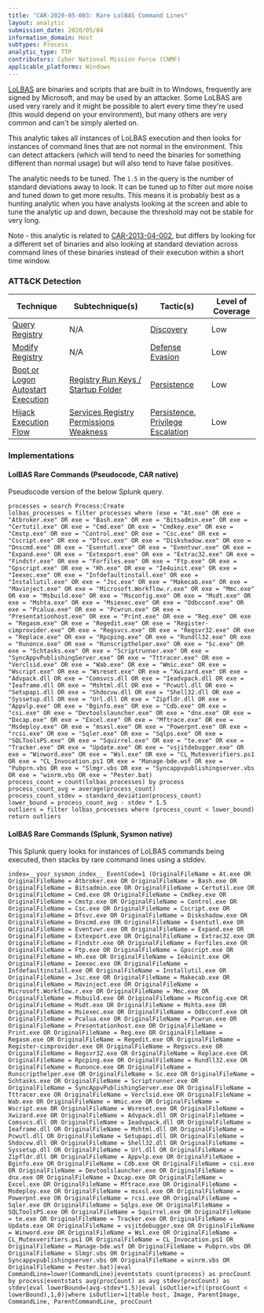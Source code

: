 ```yaml
---
title: "CAR-2020-05-003: Rare LolBAS Command Lines"
layout: analytic
submission_date: 2020/05/04
information_domain: Host
subtypes: Process
analytic_type: TTP
contributors: Cyber National Mission Force (CNMF)
applicable_platforms: Windows
---
```


[LoLBAS](https://lolbas-project.github.io/) are binaries and scripts that are built in to Windows, frequently are signed by Microsoft, and may be used by an attacker. Some LoLBAS are used very rarely and it might be possible to alert every time they're used (this would depend on your environment), but many others are very common and can't be simply alerted on.

This analytic takes all instances of LoLBAS execution and then looks for instances of command lines that are not normal in the environment. This can detect attackers (which will tend to need the binaries for something different than normal usage) but will also tend to have false positives.

The analytic needs to be tuned. The `1.5` in the query is the number of standard deviations away to look. It can be tuned up to filter out more noise and tuned down to get more results. This means it is probably best as a hunting analytic when you have analysts looking at the screen and able to tune the analytic up and down, because the threshold may not be stable for very long.

Note - this analytic is related to [CAR-2013-04-002](/analytics/CAR-2013-04-002), but differs by looking for a different set of binaries and also looking at standard deviation across command lines of these binaries instead of their execution within a short time window. 


### ATT&CK Detection

|Technique|Subtechnique(s)|Tactic(s)|Level of Coverage|
|---|---|---|---|
|[Query Registry](https://attack.mitre.org/beta/techniques/T1012/)|N/A|[Discovery](https://attack.mitre.org/beta/tactics/TA0007/)|Low|
|[Modify Registry](https://attack.mitre.org/beta/techniques/T1112/)|N/A|[Defense Evasion](https://attack.mitre.org/beta/tactics/TA0005/)|Low|
|[Boot or Logon Autostart Execution](https://attack.mitre.org/beta/techniques/T1547/)|[Registry Run Keys / Startup Folder](https://attack.mitre.org/beta/techniques/T1547/001/)|[Persistence](https://attack.mitre.org/beta/tactics/TA0003/)|Low|
|[Hijack Execution Flow](https://attack.mitre.org/beta/techniques/T1574/)|[Services Registry Permissions Weakness](https://attack.mitre.org/beta/techniques/T1574/011/)|[Persistence](https://attack.mitre.org/beta/tactics/TA0003/), [Privilege Escalation](https://attack.mitre.org/beta/tactics/TA0004/)|Low|


### Implementations

#### LolBAS Rare Commands (Pseudocode, CAR native)


Pseudocode version of the below Splunk query.


```
processes = search Process:Create
lolbas_processes = filter processes where (exe = "At.exe" OR exe = "Atbroker.exe" OR exe = "Bash.exe" OR exe = "Bitsadmin.exe" OR exe = "Certutil.exe" OR exe = "Cmd.exe" OR exe = "Cmdkey.exe" OR exe = "Cmstp.exe" OR exe = "Control.exe" OR exe = "Csc.exe" OR exe = "Cscript.exe" OR exe = "Dfsvc.exe" OR exe = "Diskshadow.exe" OR exe = "Dnscmd.exe" OR exe = "Esentutl.exe" OR exe = "Eventvwr.exe" OR exe = "Expand.exe" OR exe = "Extexport.exe" OR exe = "Extrac32.exe" OR exe = "Findstr.exe" OR exe = "Forfiles.exe" OR exe = "Ftp.exe" OR exe = "Gpscript.exe" OR exe = "Hh.exe" OR exe = "Ie4uinit.exe" OR exe = "Ieexec.exe" OR exe = "Infdefaultinstall.exe" OR exe = "Installutil.exe" OR exe = "Jsc.exe" OR exe = "Makecab.exe" OR exe = "Mavinject.exe" OR exe = "Microsoft.Workflow.r.exe" OR exe = "Mmc.exe" OR exe = "Msbuild.exe" OR exe = "Msconfig.exe" OR exe = "Msdt.exe" OR exe = "Mshta.exe" OR exe = "Msiexec.exe" OR exe = "Odbcconf.exe" OR exe = "Pcalua.exe" OR exe = "Pcwrun.exe" OR exe = "Presentationhost.exe" OR exe = "Print.exe" OR exe = "Reg.exe" OR exe = "Regasm.exe" OR exe = "Regedit.exe" OR exe = "Register-cimprovider.exe" OR exe = "Regsvcs.exe" OR exe = "Regsvr32.exe" OR exe = "Replace.exe" OR exe = "Rpcping.exe" OR exe = "Rundll32.exe" OR exe = "Runonce.exe" OR exe = "Runscripthelper.exe" OR exe = "Sc.exe" OR exe = "Schtasks.exe" OR exe = "Scriptrunner.exe" OR exe = "SyncAppvPublishingServer.exe" OR exe = "Tttracer.exe" OR exe = "Verclsid.exe" OR exe = "Wab.exe" OR exe = "Wmic.exe" OR exe = "Wscript.exe" OR exe = "Wsreset.exe" OR exe = "Xwizard.exe" OR exe = "Advpack.dll OR exe = "Comsvcs.dll OR exe = "Ieadvpack.dll OR exe = "Ieaframe.dll OR exe = "Mshtml.dll OR exe = "Pcwutl.dll OR exe = "Setupapi.dll OR exe = "Shdocvw.dll OR exe = "Shell32.dll OR exe = "Syssetup.dll OR exe = "Url.dll OR exe = "Zipfldr.dll OR exe = "Appvlp.exe" OR exe = "Bginfo.exe" OR exe = "Cdb.exe" OR exe = "csi.exe" OR exe = "Devtoolslauncher.exe" OR exe = "dnx.exe" OR exe = "Dxcap.exe" OR exe = "Excel.exe" OR exe = "Mftrace.exe" OR exe = "Msdeploy.exe" OR exe = "msxsl.exe" OR exe = "Powerpnt.exe" OR exe = "rcsi.exe" OR exe = "Sqler.exe" OR exe = "Sqlps.exe" OR exe = "SQLToolsPS.exe" OR exe = "Squirrel.exe" OR exe = "te.exe" OR exe = "Tracker.exe" OR exe = "Update.exe" OR exe = "vsjitdebugger.exe" OR exe = "Winword.exe" OR exe = "Wsl.exe" OR exe = "CL_Mutexverifiers.ps1 OR exe = "CL_Invocation.ps1 OR exe = "Manage-bde.wsf OR exe = "Pubprn.vbs OR exe = "Slmgr.vbs OR exe = "Syncappvpublishingserver.vbs OR exe = "winrm.vbs OR exe = "Pester.bat)
process_count = count(lolbas_processes) by process
process_count_avg = average(process_count)
process_count_stdev = standard_deviation(process_count)
lower_bound = process_count_avg - stdev * 1.5
outliers = filter lolbas_processes where (process_count < lower_bound)
return outliers
```


#### LolBAS Rare Commands (Splunk, Sysmon native)


This Splunk query looks for instances of LoLBAS commands being executed, then stacks by rare command lines using a stddev.


```
index=__your_sysmon_index__ EventCode=1 (OriginalFileName = At.exe OR OriginalFileName = Atbroker.exe OR OriginalFileName = Bash.exe OR OriginalFileName = Bitsadmin.exe OR OriginalFileName = Certutil.exe OR OriginalFileName = Cmd.exe OR OriginalFileName = Cmdkey.exe OR OriginalFileName = Cmstp.exe OR OriginalFileName = Control.exe OR OriginalFileName = Csc.exe OR OriginalFileName = Cscript.exe OR OriginalFileName = Dfsvc.exe OR OriginalFileName = Diskshadow.exe OR OriginalFileName = Dnscmd.exe OR OriginalFileName = Esentutl.exe OR OriginalFileName = Eventvwr.exe OR OriginalFileName = Expand.exe OR OriginalFileName = Extexport.exe OR OriginalFileName = Extrac32.exe OR OriginalFileName = Findstr.exe OR OriginalFileName = Forfiles.exe OR OriginalFileName = Ftp.exe OR OriginalFileName = Gpscript.exe OR OriginalFileName = Hh.exe OR OriginalFileName = Ie4uinit.exe OR OriginalFileName = Ieexec.exe OR OriginalFileName = Infdefaultinstall.exe OR OriginalFileName = Installutil.exe OR OriginalFileName = Jsc.exe OR OriginalFileName = Makecab.exe OR OriginalFileName = Mavinject.exe OR OriginalFileName = Microsoft.Workflow.r.exe OR OriginalFileName = Mmc.exe OR OriginalFileName = Msbuild.exe OR OriginalFileName = Msconfig.exe OR OriginalFileName = Msdt.exe OR OriginalFileName = Mshta.exe OR OriginalFileName = Msiexec.exe OR OriginalFileName = Odbcconf.exe OR OriginalFileName = Pcalua.exe OR OriginalFileName = Pcwrun.exe OR OriginalFileName = Presentationhost.exe OR OriginalFileName = Print.exe OR OriginalFileName = Reg.exe OR OriginalFileName = Regasm.exe OR OriginalFileName = Regedit.exe OR OriginalFileName = Register-cimprovider.exe OR OriginalFileName = Regsvcs.exe OR OriginalFileName = Regsvr32.exe OR OriginalFileName = Replace.exe OR OriginalFileName = Rpcping.exe OR OriginalFileName = Rundll32.exe OR OriginalFileName = Runonce.exe OR OriginalFileName = Runscripthelper.exe OR OriginalFileName = Sc.exe OR OriginalFileName = Schtasks.exe OR OriginalFileName = Scriptrunner.exe OR OriginalFileName = SyncAppvPublishingServer.exe OR OriginalFileName = Tttracer.exe OR OriginalFileName = Verclsid.exe OR OriginalFileName = Wab.exe OR OriginalFileName = Wmic.exe OR OriginalFileName = Wscript.exe OR OriginalFileName = Wsreset.exe OR OriginalFileName = Xwizard.exe OR OriginalFileName = Advpack.dll OR OriginalFileName = Comsvcs.dll OR OriginalFileName = Ieadvpack.dll OR OriginalFileName = Ieaframe.dll OR OriginalFileName = Mshtml.dll OR OriginalFileName = Pcwutl.dll OR OriginalFileName = Setupapi.dll OR OriginalFileName = Shdocvw.dll OR OriginalFileName = Shell32.dll OR OriginalFileName = Syssetup.dll OR OriginalFileName = Url.dll OR OriginalFileName = Zipfldr.dll OR OriginalFileName = Appvlp.exe OR OriginalFileName = Bginfo.exe OR OriginalFileName = Cdb.exe OR OriginalFileName = csi.exe OR OriginalFileName = Devtoolslauncher.exe OR OriginalFileName = dnx.exe OR OriginalFileName = Dxcap.exe OR OriginalFileName = Excel.exe OR OriginalFileName = Mftrace.exe OR OriginalFileName = Msdeploy.exe OR OriginalFileName = msxsl.exe OR OriginalFileName = Powerpnt.exe OR OriginalFileName = rcsi.exe OR OriginalFileName = Sqler.exe OR OriginalFileName = Sqlps.exe OR OriginalFileName = SQLToolsPS.exe OR OriginalFileName = Squirrel.exe OR OriginalFileName = te.exe OR OriginalFileName = Tracker.exe OR OriginalFileName = Update.exe OR OriginalFileName = vsjitdebugger.exe OR OriginalFileName = Winword.exe OR OriginalFileName = Wsl.exe OR OriginalFileName = CL_Mutexverifiers.ps1 OR OriginalFileName = CL_Invocation.ps1 OR OriginalFileName = Manage-bde.wsf OR OriginalFileName = Pubprn.vbs OR OriginalFileName = Slmgr.vbs OR OriginalFileName = Syncappvpublishingserver.vbs OR OriginalFileName = winrm.vbs OR OriginalFileName = Pester.bat)|eval CommandLine=lower(CommandLine)|eventstats count(process) as procCount by process|eventstats avg(procCount) as avg stdev(procCount) as stdev|eval lowerBound=(avg-stdev*1.5)|eval isOutlier=if((procCount < lowerBound),1,0)|where isOutlier=1|table host, Image, ParentImage, CommandLine, ParentCommandLine, procCount
```




